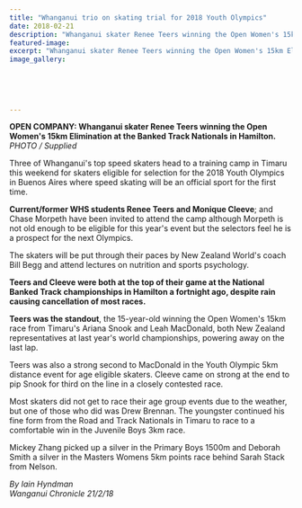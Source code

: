 ```yaml
---
title: "Whanganui trio on skating trial for 2018 Youth Olympics"
date: 2018-02-21
description: "Whanganui skater Renee Teers winning the Open Women's 15km Elimination at the Banked Track Nationals in Hamilton..."
featured-image: 
excerpt: "Whanganui skater Renee Teers winning the Open Women's 15km Elimination at the Banked Track Nationals in Hamilton."
image_gallery:
	
	
	
	
	
---
```


<p><strong>OPEN COMPANY: Whanganui skater Renee Teers winning the Open Women's 15km Elimination at the Banked Track Nationals in Hamilton.<br /></strong><em>PHOTO / Supplied</em></p>
<p class="element element-paragraph">Three of Whanganui's top speed skaters head to a training camp in Timaru this weekend for skaters eligible for selection for the 2018 Youth Olympics in Buenos Aires where speed skating will be an official sport for the first time.</p>
<p class="element element-paragraph"><strong>Current/former WHS students Renee Teers and Monique Cleeve</strong>; and Chase Morpeth have been invited to attend the camp although Morpeth is not old enough to be eligible for this year's event but the selectors feel he is a prospect for the next Olympics.</p>
<p class="element element-paragraph">The skaters will be put through their paces by New Zealand World's coach Bill Begg and attend lectures on nutrition and sports psychology.</p>
<p class="element element-paragraph"><strong>Teers and Cleeve were both at the top of their game at the National Banked Track championships in Hamilton a fortnight ago, despite rain causing cancellation of most races.</strong></p>
<p class="element element-paragraph"><strong>Teers was the standout</strong>, the 15-year-old winning the Open Women's 15km race from Timaru's Ariana Snook and Leah MacDonald, both New Zealand representatives at last year's world championships, powering away on the last lap.</p>
<p class="element element-paragraph">Teers was also a strong second to MacDonald in the Youth Olympic 5km distance event for age eligible skaters. Cleeve came on strong at the end to pip Snook for third on the line in a closely contested race.</p>
<p class="element element-paragraph">Most skaters did not get to race their age group events due to the weather, but one of those who did was Drew Brennan. The youngster continued his fine form from the Road and Track Nationals in Timaru to race to a comfortable win in the Juvenile Boys 3km race.</p>
<p class="element element-paragraph">Mickey Zhang picked up a silver in the Primary Boys 1500m and Deborah Smith a silver in the Masters Womens 5km points race behind Sarah Stack from Nelson.</p>
<p class="element element-paragraph"><em>By Iain Hyndman<br />Wanganui Chronicle 21/2/18</em></p>


